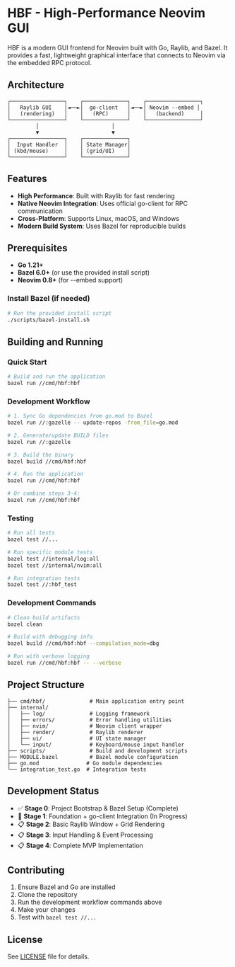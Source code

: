 # HBF - High-Performance Neovim GUI

HBF is a modern GUI frontend for Neovim built with Go, Raylib, and Bazel. It provides a fast, lightweight graphical interface that connects to Neovim via the embedded RPC protocol.

## Architecture

```
┌─────────────────┐    ┌──────────────┐    ┌─────────────────┐
│   Raylib GUI    │◄──►│  go-client   │◄──►│ Neovim --embed │
│   (rendering)   │    │   (RPC)      │    │   (backend)     │
└─────────────────┘    └──────────────┘    └─────────────────┘
         │                       │
         ▼                       ▼
┌─────────────────┐    ┌──────────────┐
│  Input Handler  │    │ State Manager│
│ (kbd/mouse)     │    │ (grid/UI)    │
└─────────────────┘    └──────────────┘
```

## Features

- **High Performance**: Built with Raylib for fast rendering
- **Native Neovim Integration**: Uses official go-client for RPC communication
- **Cross-Platform**: Supports Linux, macOS, and Windows
- **Modern Build System**: Uses Bazel for reproducible builds

## Prerequisites

- **Go 1.21+**
- **Bazel 6.0+** (or use the provided install script)
- **Neovim 0.8+** (for --embed support)

### Install Bazel (if needed)

```bash
# Run the provided install script
./scripts/bazel-install.sh
```

## Building and Running

### Quick Start

```bash
# Build and run the application
bazel run //cmd/hbf:hbf
```

### Development Workflow

```bash
# 1. Sync Go dependencies from go.mod to Bazel
bazel run //:gazelle -- update-repos -from_file=go.mod

# 2. Generate/update BUILD files
bazel run //:gazelle

# 3. Build the binary
bazel build //cmd/hbf:hbf

# 4. Run the application
bazel run //cmd/hbf:hbf

# Or combine steps 3-4:
bazel run //cmd/hbf:hbf
```

### Testing

```bash
# Run all tests
bazel test //...

# Run specific module tests
bazel test //internal/log:all
bazel test //internal/nvim:all

# Run integration tests
bazel test //:hbf_test
```

### Development Commands

```bash
# Clean build artifacts
bazel clean

# Build with debugging info
bazel build //cmd/hbf:hbf --compilation_mode=dbg

# Run with verbose logging
bazel run //cmd/hbf:hbf -- --verbose
```

## Project Structure

```
├── cmd/hbf/              # Main application entry point
├── internal/
│   ├── log/              # Logging framework
│   ├── errors/           # Error handling utilities
│   ├── nvim/             # Neovim client wrapper
│   ├── render/           # Raylib renderer
│   ├── ui/               # UI state manager
│   └── input/            # Keyboard/mouse input handler
├── scripts/              # Build and development scripts
├── MODULE.bazel          # Bazel module configuration
├── go.mod               # Go module dependencies
└── integration_test.go  # Integration tests
```

## Development Status

- ✅ **Stage 0**: Project Bootstrap & Bazel Setup (Complete)
- 🚧 **Stage 1**: Foundation + go-client Integration (In Progress)
- 📋 **Stage 2**: Basic Raylib Window + Grid Rendering
- 📋 **Stage 3**: Input Handling & Event Processing
- 📋 **Stage 4**: Complete MVP Implementation

## Contributing

1. Ensure Bazel and Go are installed
2. Clone the repository
3. Run the development workflow commands above
4. Make your changes
5. Test with `bazel test //...`

## License

See [LICENSE](LICENSE) file for details.

